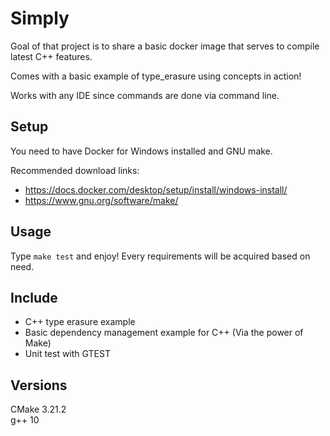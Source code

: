 # Simply
Goal of that project is to share a basic docker image that serves to compile latest C++ features.

Comes with a basic example of type_erasure using concepts in action!

Works with any IDE since commands are done via command line.

## Setup
You need to have Docker for Windows installed and GNU make.

Recommended download links:
* https://docs.docker.com/desktop/setup/install/windows-install/
* https://www.gnu.org/software/make/

## Usage
Type `make test` and enjoy! Every requirements will be acquired based on need.

## Include
* C++ type erasure example
* Basic dependency management example for C++ (Via the power of Make)
* Unit test with GTEST 

## Versions
CMake 3.21.2 <br />
g++ 10 <br />
<br />
